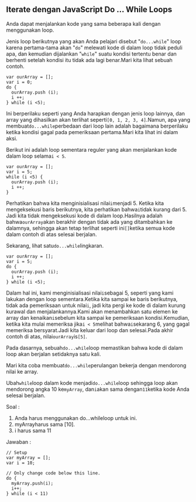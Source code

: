 ## Iterate dengan JavaScript Do ... While Loops

Anda dapat menjalankan kode yang sama beberapa kali dengan menggunakan loop.

Jenis loop berikutnya yang akan Anda pelajari disebut "`do...while`" loop karena pertama-tama akan "`do`" melewati kode di dalam loop tidak peduli apa, dan kemudian dijalankan "`while`" suatu kondisi tertentu benar dan berhenti setelah kondisi itu tidak ada lagi benar.Mari kita lihat sebuah contoh.

```
var ourArray = []; 
var i = 0; 
do { 
  ourArray.push (i); 
  i ++; 
} while (i <5);
```

Ini berperilaku seperti yang Anda harapkan dengan jenis loop lainnya, dan array yang dihasilkan akan terlihat seperti`[0, 1, 2, 3, 4]`.Namun, apa yang membuat`do...while`perbedaan dari loop lain adalah bagaimana berperilaku ketika kondisi gagal pada pemeriksaan pertama.Mari kita lihat ini dalam aksi.

Berikut ini adalah loop sementara reguler yang akan menjalankan kode dalam loop selama`i < 5`.

```
var ourArray = []; 
var i = 5; 
while (i <5) { 
  ourArray.push (i); 
  i ++; 
}
```

Perhatikan bahwa kita menginisialisasi nilai`i`menjadi 5. Ketika kita mengeksekusi baris berikutnya, kita perhatikan bahwa`i`tidak kurang dari 5. Jadi kita tidak mengeksekusi kode di dalam loop.Hasilnya adalah bahwa`ourArray`akan berakhir dengan tidak ada yang ditambahkan ke dalamnya, sehingga akan tetap terlihat seperti ini`[]`ketika semua kode dalam contoh di atas selesai berjalan.

Sekarang, lihat satu`do...while`lingkaran.

```
var ourArray = []; 
var i = 5; 
do { 
  ourArray.push (i); 
  i ++; 
} while (i <5);
```

  
Dalam hal ini, kami menginisialisasi nilai`i`sebagai 5, seperti yang kami lakukan dengan loop sementara.Ketika kita sampai ke baris berikutnya, tidak ada pemeriksaan untuk nilai`i`, jadi kita pergi ke kode di dalam kurung kurawal dan menjalankannya.Kami akan menambahkan satu elemen ke array dan kenaikan`i`sebelum kita sampai ke pemeriksaan kondisi.Kemudian, ketika kita mulai memeriksa jika`i < 5`melihat bahwa`i`sekarang 6, yang gagal memeriksa bersyarat.Jadi kita keluar dari loop dan selesai.Pada akhir contoh di atas, nilai`ourArray`is`[5]`.

Pada dasarnya, sebuah`do...while`loop memastikan bahwa kode di dalam loop akan berjalan setidaknya satu kali.

Mari kita coba membuat`do...while`perulangan bekerja dengan mendorong nilai ke array.

Ubah`while`loop dalam kode menjadi`do...while`loop sehingga loop akan mendorong angka 10 ke`myArray`, dan`i`akan sama dengan`11`ketika kode Anda selesai berjalan.



Soal :

1. Anda harus menggunakan do...whileloop untuk ini.
2. myArrayharus sama \[10\].
3. i harus sama 11 

Jawaban :

```
// Setup
var myArray = [];
var i = 10;

// Only change code below this line.
do {
  myArray.push(i);
  i++;
} while (i < 11)
```





